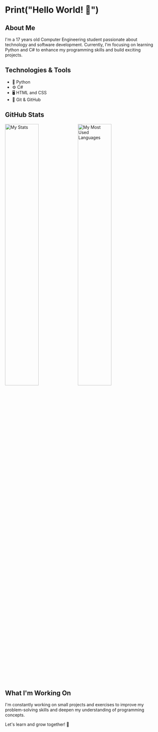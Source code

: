 # Print("Hello World! 👋")

## About Me
I'm a 17 years old Computer Engineering student passionate about technology and software development. Currently, I'm focusing on learning Python and C# to enhance my programming skills and build exciting projects.

## Technologies & Tools
- 🐍 Python
- ⚙️ C#
- 🖥️ HTML and CSS
- 🔧 Git & GitHub

## GitHub Stats
<img alt="My Stats" align="Center" width="47%" src="https://github-readme-stats.vercel.app/api?username=andreary1&show_icons=true&theme=tokyonight"/>
<img alt="My Most Used Languages" align="Center" width="47%" src="https://github-readme-stats.vercel.app/api/top-langs/?username=andreary1&theme=tokyonight&layout=compact&exclude_repo=crazy-alloy,andreary1.github.io"/>


## What I'm Working On
I'm constantly working on small projects and exercises to improve my problem-solving skills and deepen my understanding of programming concepts.

Let's learn and grow together! 🚀
